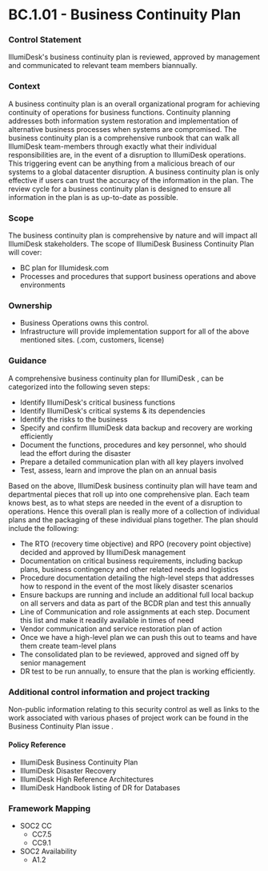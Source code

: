 # BC.1.01 - Business Continuity Plan



### Control Statement

IllumiDesk's business continuity plan is reviewed, approved by management and communicated to relevant team members biannually.

### Context

A business continuity plan is an overall organizational program for achieving continuity of operations for business functions. Continuity planning addresses both information system restoration and implementation of alternative business processes when systems are compromised. The business continuity plan is a comprehensive runbook that can walk all IllumiDesk team-members through exactly what their individual responsibilities are, in the event of a disruption to IllumiDesk operations. This triggering event can be anything from a malicious breach of our systems to a global datacenter disruption. A business continuity plan is only effective if users can trust the accuracy of the information in the plan. The review cycle for a business continuity plan is designed to ensure all information in the plan is as up-to-date as possible.

### Scope

The business continuity plan is comprehensive by nature and will impact all IllumiDesk stakeholders. The scope of IllumiDesk Business Continuity Plan will cover:

* BC plan for Illumidesk.com
* Processes and procedures that support business operations and above environments

### Ownership

* Business Operations owns this control.
* Infrastructure will provide implementation support for all of the above mentioned sites. \(.com, customers, license\)

### Guidance

A comprehensive business continuity plan for IllumiDesk , can be categorized into the following seven steps:

* Identify IllumiDesk's critical business functions
* Identify IllumiDesk's critical systems & its dependencies
* Identify the risks to the business
* Specify and confirm IllumiDesk data backup and recovery are working efficiently
* Document the functions, procedures and key personnel, who should lead the effort during the disaster
* Prepare a detailed communication plan with all key players involved
* Test, assess, learn and improve the plan on an annual basis

Based on the above, IllumiDesk business continuity plan will have team and departmental pieces that roll up into one comprehensive plan. Each team knows best, as to what steps are needed in the event of a disruption to operations. Hence this overall plan is really more of a collection of individual plans and the packaging of these individual plans together. The plan should include the following:

* The RTO \(recovery time objective\) and RPO \(recovery point objective\) decided and approved by IllumiDesk management
* Documentation on critical business requirements, including backup plans, business contingency and other related needs and logistics
* Procedure documentation detailing the high-level steps that addresses how to respond in the event of the most likely disaster scenarios
* Ensure backups are running and include an additional full local backup on all servers and data as part of the BCDR plan and test this annually
* Line of Communication and role assignments at each step. Document this list and make it readily available in times of need
* Vendor communication and service restoration plan of action
* Once we have a high-level plan we can push this out to teams and have them create team-level plans
* The consolidated plan to be reviewed, approved and signed off by senior management
* DR test to be run annually, to ensure that the plan is working efficiently.

### Additional control information and project tracking

Non-public information relating to this security control as well as links to the work associated with various phases of project work can be found in the Business Continuity Plan issue .

####  Policy Reference

* IllumiDesk Business Continuity Plan
* IllumiDesk Disaster Recovery
* IllumiDesk High Reference Architectures
* IllumiDesk Handbook listing of DR for Databases

###  Framework Mapping

* SOC2 CC
  * CC7.5
  * CC9.1
* SOC2 Availability
  * A1.2

